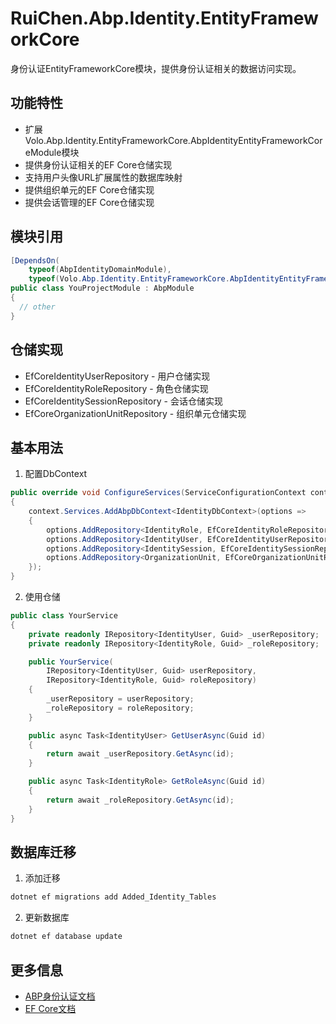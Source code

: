 # RuiChen.Abp.Identity.EntityFrameworkCore

身份认证EntityFrameworkCore模块，提供身份认证相关的数据访问实现。

## 功能特性

* 扩展Volo.Abp.Identity.EntityFrameworkCore.AbpIdentityEntityFrameworkCoreModule模块
* 提供身份认证相关的EF Core仓储实现
* 支持用户头像URL扩展属性的数据库映射
* 提供组织单元的EF Core仓储实现
* 提供会话管理的EF Core仓储实现

## 模块引用

```csharp
[DependsOn(
    typeof(AbpIdentityDomainModule),
    typeof(Volo.Abp.Identity.EntityFrameworkCore.AbpIdentityEntityFrameworkCoreModule))]
public class YouProjectModule : AbpModule
{
  // other
}
```

## 仓储实现

* EfCoreIdentityUserRepository - 用户仓储实现
* EfCoreIdentityRoleRepository - 角色仓储实现
* EfCoreIdentitySessionRepository - 会话仓储实现
* EfCoreOrganizationUnitRepository - 组织单元仓储实现

## 基本用法

1. 配置DbContext
```csharp
public override void ConfigureServices(ServiceConfigurationContext context)
{
    context.Services.AddAbpDbContext<IdentityDbContext>(options =>
    {
        options.AddRepository<IdentityRole, EfCoreIdentityRoleRepository>();
        options.AddRepository<IdentityUser, EfCoreIdentityUserRepository>();
        options.AddRepository<IdentitySession, EfCoreIdentitySessionRepository>();
        options.AddRepository<OrganizationUnit, EfCoreOrganizationUnitRepository>();
    });
}
```

2. 使用仓储
```csharp
public class YourService
{
    private readonly IRepository<IdentityUser, Guid> _userRepository;
    private readonly IRepository<IdentityRole, Guid> _roleRepository;

    public YourService(
        IRepository<IdentityUser, Guid> userRepository,
        IRepository<IdentityRole, Guid> roleRepository)
    {
        _userRepository = userRepository;
        _roleRepository = roleRepository;
    }

    public async Task<IdentityUser> GetUserAsync(Guid id)
    {
        return await _userRepository.GetAsync(id);
    }

    public async Task<IdentityRole> GetRoleAsync(Guid id)
    {
        return await _roleRepository.GetAsync(id);
    }
}
```

## 数据库迁移

1. 添加迁移
```bash
dotnet ef migrations add Added_Identity_Tables
```

2. 更新数据库
```bash
dotnet ef database update
```

## 更多信息

* [ABP身份认证文档](https://docs.abp.io/en/abp/latest/Identity)
* [EF Core文档](https://docs.microsoft.com/en-us/ef/core/)
